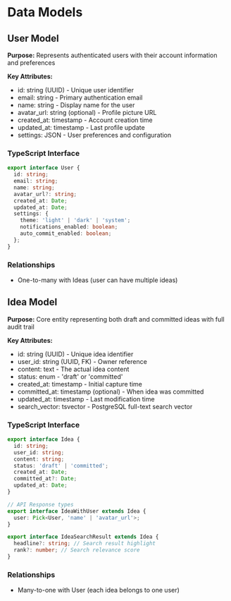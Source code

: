 # Data Models

## User Model
**Purpose:** Represents authenticated users with their account information and preferences

**Key Attributes:**
- id: string (UUID) - Unique user identifier
- email: string - Primary authentication email
- name: string - Display name for the user
- avatar_url: string (optional) - Profile picture URL
- created_at: timestamp - Account creation time
- updated_at: timestamp - Last profile update
- settings: JSON - User preferences and configuration

### TypeScript Interface
```typescript
export interface User {
  id: string;
  email: string;
  name: string;
  avatar_url?: string;
  created_at: Date;
  updated_at: Date;
  settings: {
    theme: 'light' | 'dark' | 'system';
    notifications_enabled: boolean;
    auto_commit_enabled: boolean;
  };
}
```

### Relationships
- One-to-many with Ideas (user can have multiple ideas)

## Idea Model
**Purpose:** Core entity representing both draft and committed ideas with full audit trail

**Key Attributes:**
- id: string (UUID) - Unique idea identifier
- user_id: string (UUID, FK) - Owner reference
- content: text - The actual idea content
- status: enum - 'draft' or 'committed'
- created_at: timestamp - Initial capture time
- committed_at: timestamp (optional) - When idea was committed
- updated_at: timestamp - Last modification time
- search_vector: tsvector - PostgreSQL full-text search vector

### TypeScript Interface
```typescript
export interface Idea {
  id: string;
  user_id: string;
  content: string;
  status: 'draft' | 'committed';
  created_at: Date;
  committed_at?: Date;
  updated_at: Date;
}

// API Response types
export interface IdeaWithUser extends Idea {
  user: Pick<User, 'name' | 'avatar_url'>;
}

export interface IdeaSearchResult extends Idea {
  headline?: string; // Search result highlight
  rank?: number; // Search relevance score
}
```

### Relationships
- Many-to-one with User (each idea belongs to one user)
